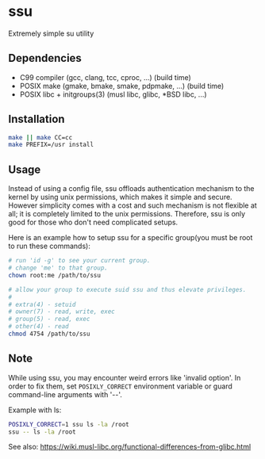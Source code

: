 # ssu

Extremely simple su utility

## Dependencies

* C99 compiler (gcc, clang, tcc, cproc, ...) (build time)
* POSIX make (gmake, bmake, smake, pdpmake, ...) (build time)
* POSIX libc + initgroups(3) (musl libc, glibc, *BSD libc, ...)

## Installation

```sh
make || make CC=cc
make PREFIX=/usr install
```

## Usage

Instead of using a config file, ssu offloads authentication mechanism to the
kernel by using unix permissions, which makes it simple and secure. However
simplicity comes with a cost and such mechanism is not flexible at all; it is
completely limited to the unix permissions. Therefore, ssu is only good for
those who don't need complicated setups.

Here is an example how to setup ssu for a specific group(you must be root to
run these commands):

```sh
# run 'id -g' to see your current group.
# change 'me' to that group.
chown root:me /path/to/ssu

# allow your group to execute suid ssu and thus elevate privileges.
#
# extra(4) - setuid
# owner(7) - read, write, exec
# group(5) - read, exec
# other(4) - read
chmod 4754 /path/to/ssu
```

## Note

While using ssu, you may encounter weird errors like 'invalid option'. In order
to fix them, set `POSIXLY_CORRECT` environment variable or guard command-line
arguments with '--'.

Example with ls:

```sh
POSIXLY_CORRECT=1 ssu ls -la /root
ssu -- ls -la /root
```

See also: https://wiki.musl-libc.org/functional-differences-from-glibc.html
